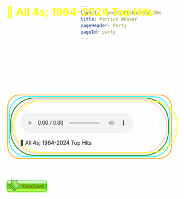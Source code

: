 ```yaml
---
layout: layouts/blobNoHead.hbs
title: Patrick Weaver
pageHeader: Party
pageId: party
---
```


<div style="height: 100vh; width: 100vw; background-image: url('/images/pages/party/sparklebackground.gif'); background-repeat: reapeat-y; color: white; position: absolute; left: 0; top: 0; padding: 2rem;">

<h1 style="color: yellow">🕺 All 4s; 1964-2024 Top Hits</h1>

<marquee style="color: white">✨ ✨ Party ✨ ✨</marquee>

<h3 style="color: white">For best results start at:</h3>

- 11:09 PM - Apple (2024) at 🕛
- 11:06 - Let's Go Crazy (1984) at 🕛

<h4 style="color: white">Play</h4>

<div style="border: 2px solid orange; width: 432px; margin: 2px; border-radius: 32px;">
<div style="border: 2px solid aqua; width: 424px; margin: 2px; border-radius: 48px;">
<div style="border: 2px solid green; width: 416px; margin: 2px; border-radius: 64px;">
<div style="border: 2px solid pink; width: 408px; margin: 2px; border-radius: 96px;">
<figure style="width: 400px; padding: 1rem; border: 2px solid yellow; margin: 2px; border-radius: 128px; color: black;">

<audio controls src="/files/All_4s_1964-2024-top-hits-merry-christmizzle_V2.mp3"></audio>

<figcaption>🕺 All 4s; 1964-2024 Top Hits</figcaption>
</figure>
</div>
</div>
</div>
</div>

<h4 style="color: white">Download</h4>

<a href="/files/All_4s_1964-2024-top-hits-merry-christmizzle_V2.mp3" download>
  <img src="/images/pages/party/download.gif" alt="Download">
</a>

<marquee style="color: pink">✨ ✨ Party ✨ ✨</marquee>

</div>
